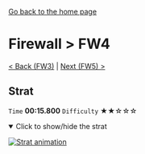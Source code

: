 [Go back to the home page](https://github.com/Doublevil/scbspeedrun)

# Firewall > FW4

[< Back (FW3)](https://github.com/Doublevil/scbspeedrun/blob/main/levels/FW/FW3.md) | [Next (FW5) >](https://github.com/Doublevil/scbspeedrun/blob/main/levels/FW/FW5.md)

## Strat

`Time` **00:15.800** `Difficulty` ★★☆☆☆
<details open>
  <summary>Click to show/hide the strat</summary>

  [![Strat animation](https://github.com/Doublevil/scbspeedrun/blob/main/media/levels/FW/FW4_Strat.webp)](https://github.com/Doublevil/scbspeedrun/blob/main/media/levels/FW/FW4_Strat.mp4)
</details>
